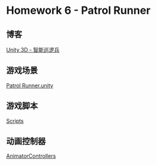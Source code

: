 # Homework 6 - Patrol Runner

## 博客

[Unity 3D - 智能巡逻兵](https://xungerrrr.github.io/2018/05/11/Unity-3D-%E6%99%BA%E8%83%BD%E5%B7%A1%E9%80%BB%E5%85%B5/)

## 游戏场景

[Patrol Runner.unity](/Assets/Scenes/Patrol%20Runner.unity)

## 游戏脚本
[Scripts](/Assets/Scripts)

## 动画控制器
[AnimatorControllers](/Assets/AnimatorControllers)